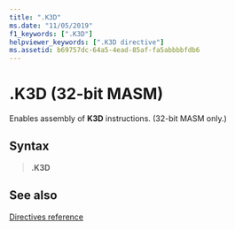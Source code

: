 ```yaml
---
title: ".K3D"
ms.date: "11/05/2019"
f1_keywords: [".K3D"]
helpviewer_keywords: [".K3D directive"]
ms.assetid: b69757dc-64a5-4ead-85af-fa5abbbbfdb6
---
```

# .K3D (32-bit MASM)

Enables assembly of **K3D** instructions. (32-bit MASM only.)

## Syntax

> **.K3D**

## See also

[Directives reference](directives-reference.md)
